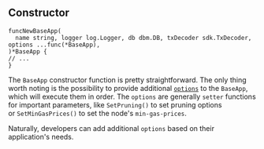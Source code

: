 Constructor[​](https://docs.cosmos.network/v0.50/learn/advanced/baseapp#constructor "Direct link to Constructor")
-----------------------------------------------------------------------------------------------------------------

```
funcNewBaseApp(
  name string, logger log.Logger, db dbm.DB, txDecoder sdk.TxDecoder, options ...func(*BaseApp),
)*BaseApp {
// ...
}

```

The `BaseApp` constructor function is pretty straightforward. The only thing worth noting is the possibility to provide additional [`options`](https://github.com/cosmos/cosmos-sdk/blob/v0.50.0-alpha.0/baseapp/options.go) to the `BaseApp`, which will execute them in order. The `options` are generally `setter` functions for important parameters, like `SetPruning()` to set pruning options or `SetMinGasPrices()` to set the node's `min-gas-prices`.

Naturally, developers can add additional `options` based on their application's needs.